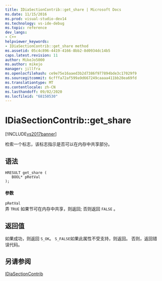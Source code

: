 ```yaml
---
title: IDiaSectionContrib::get_share | Microsoft Docs
ms.date: 11/15/2016
ms.prod: visual-studio-dev14
ms.technology: vs-ide-debug
ms.topic: reference
dev_langs:
- C++
helpviewer_keywords:
- IDiaSectionContrib::get_share method
ms.assetid: 05c4c896-4419-4166-8bb2-8d0934dc14b5
caps.latest.revision: 11
author: MikeJo5000
ms.author: mikejo
manager: jillfra
ms.openlocfilehash: ce9e75e16aaed3b2d7386f977894bde3c17029f9
ms.sourcegitcommit: 6cfffa72af599a9d667249caaaa411bb28ea69fd
ms.translationtype: MT
ms.contentlocale: zh-CN
ms.lasthandoff: 09/02/2020
ms.locfileid: "68150530"
---
```

# <a name="idiasectioncontribget_share"></a>IDiaSectionContrib::get_share
[!INCLUDE[vs2017banner](../../includes/vs2017banner.md)]

检索一个标志，该标志指示是否可以在内存中共享部分。  
  
## <a name="syntax"></a>语法  
  
```cpp#  
HRESULT get_share (   
   BOOL* pRetVal  
);  
```  
  
#### <a name="parameters"></a>参数  
 `pRetVal`  
 弄 `TRUE` 如果节可在内存中共享，则返回; 否则返回 `FALSE` 。  
  
## <a name="return-value"></a>返回值  
 如果成功，则返回 `S_OK`。 `S_FALSE`如果此属性不受支持，则返回。 否则，返回错误代码。  
  
## <a name="see-also"></a>另请参阅  
 [IDiaSectionContrib](../../debugger/debug-interface-access/idiasectioncontrib.md)
